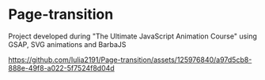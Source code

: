 # Page-transition
 Project developed during "The Ultimate JavaScript Animation Course" using GSAP, SVG animations and BarbaJS




https://github.com/Iulia2191/Page-transition/assets/125976840/a97d5cb8-888e-49f8-a022-5f7524f8d04d


